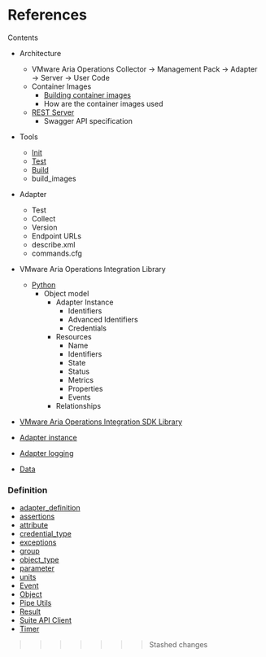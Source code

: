 References
==========
Contents
* Architecture
  * VMware Aria Operations Collector &rarr; Management Pack &rarr; Adapter &rarr; Server &rarr; User Code
  * Container Images
    * [Building container images](docker.md)
    * How are the container images used
  * [REST Server](http_server.md)
    * Swagger API specification

* Tools
  * [Init](mp-init.md)
  * [Test](mp-test.md)
  * [Build](mp-build.md)
  * build_images

* Adapter
  * Test
  * Collect
  * Version
  * Endpoint URLs
  * describe.xml
  * commands.cfg

* VMware Aria Operations Integration Library
  * [Python](python-integration-module.md)
    * Object model
      * Adapter Instance
        * Identifiers
        * Advanced Identifiers
        * Credentials
      * Resources
        * Name
        * Identifiers
        * State
        * Status
        * Metrics
        * Properties
        * Events
      * Relationships
* [VMware Aria Operations Integration SDK Library](https://pypi.org/project/vmware-aria-operations-integration-sdk-lib/)
* [Adapter instance](../docs/adapter_instance.md)
* [Adapter logging](../docs/adapter_logging.md)
* [Data](data.md)
### Definition
  * [adapter_definition](../docs/definition/adapter_definition.md)
  * [assertions](../docs/definition/assertions.md)
  * [attribute](../docs/definition/attribute.md)
  * [credential_type](../docs/definition/credential_type.md)
  * [exceptions](../docs/definition/exceptions.md)
  * [group](../docs/definition/group.md)
  * [object_type](../docs/definition/object_type.md)
  * [parameter](../docs/definition/parameter.md)
  * [units](../docs/definition/units.md)
* [Event](../docs/event.md)
* [Object](../docs/object.md)
* [Pipe Utils](../docs/pipe_utils.md)
* [Result](../docs/result.md)
* [Suite API Client](../docs/suite_api_client.md)
* [Timer](../docs/timer.md)
>>>>>>> Stashed changes

